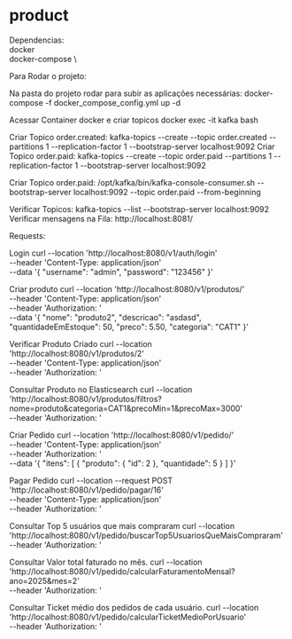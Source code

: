 # product

Dependencias: \
 docker  \
 docker-compose  \ 
 
Para Rodar o projeto:

Na pasta do projeto rodar para subir as aplicações necessárias: docker-compose -f docker_compose_config.yml up -d

Acessar Container docker e criar topicos
   docker exec -it kafka bash

Criar Topico order.created: kafka-topics --create --topic order.created --partitions 1 --replication-factor 1 --bootstrap-server localhost:9092
Criar Topico order.paid: kafka-topics --create --topic order.paid --partitions 1 --replication-factor 1 --bootstrap-server localhost:9092

Criar Topico order.paid: /opt/kafka/bin/kafka-console-consumer.sh --bootstrap-server localhost:9092 --topic order.paid --from-beginning


Verificar Topicos: kafka-topics --list --bootstrap-server localhost:9092
Verificar mensagens na Fila: http://localhost:8081/


Requests:

Login
curl --location 'http://localhost:8080/v1/auth/login' \
--header 'Content-Type: application/json' \
--data '{
  "username": "admin",
  "password": "123456"
}'

Criar produto
curl --location 'http://localhost:8080/v1/produtos/' \
--header 'Content-Type: application/json' \
--header 'Authorization: <Bearer Token>' \
--data '{
  "nome": "produto2",
  "descricao": "asdasd",
  "quantidadeEmEstoque": 50,
  "preco": 5.50,
  "categoria": "CAT1"
}'

Verificar Produto Criado
curl --location 'http://localhost:8080/v1/produtos/2' \
--header 'Content-Type: application/json' \
--header 'Authorization: <Bearer Token>'

Consultar Produto no Elasticsearch
curl --location 'http://localhost:8080/v1/produtos/filtros?nome=produto&categoria=CAT1&precoMin=1&precoMax=3000' \
--header 'Authorization: <Bearer Token>'


Criar Pedido
curl --location 'http://localhost:8080/v1/pedido/' \
--header 'Content-Type: application/json' \
--header 'Authorization: <Bearer Token>' \
--data '{
    "itens": [
        {
            "produto": {
                "id": 2
            },
            "quantidade": 5
        }
    ]
}'

Pagar Pedido
curl --location --request POST 'http://localhost:8080/v1/pedido/pagar/16' \
--header 'Content-Type: application/json' \
--header 'Authorization: <Bearer Token>'

Consultar Top 5 usuários que mais compraram
curl --location 'http://localhost:8080/v1/pedido/buscarTop5UsuariosQueMaisCompraram' \
--header 'Authorization: <Bearer Token>'

Consultar Valor total faturado no mês.
curl --location 'http://localhost:8080/v1/pedido/calcularFaturamentoMensal?ano=2025&mes=2' \
--header 'Authorization: <Bearer Token>'

Consultar Ticket médio dos pedidos de cada usuário.
curl --location 'http://localhost:8080/v1/pedido/calcularTicketMedioPorUsuario' \
--header 'Authorization: <Bearer Token>'
